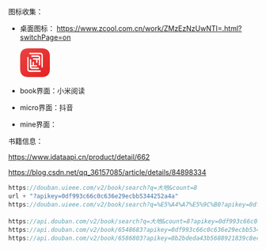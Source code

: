 图标收集：



- 桌面图标：  https://www.zcool.com.cn/work/ZMzEzNzUwNTI=.html?switchPage=on 

   <img src="images/etcb_icon.png" alt="ETCB_ICON" style="zoom:33%;" />

- book界面：小米阅读

- micro界面：抖音

- mine界面：

书籍信息：

 https://www.idataapi.cn/product/detail/662 

 https://blog.csdn.net/qq_36157085/article/details/84898334 

```c
https://douban.uieee.com/v2/book/search?q=大地&count=8
url + "?apikey=0df993c66c0c636e29ecbb5344252a4a"
https://douban.uieee.com/v2/book/search?q=%E5%A4%A7%E5%9C%B0?apikey=0df993c66c0c636e29ecbb5344252a4a

https://api.douban.com/v2/book/search?q=大地&count=8?apikey=0df993c66c0c636e29ecbb5344252a4a
https://api.douban.com/v2/book/6548683?apikey=0df993c66c0c636e29ecbb5344252a4a
https://api.douban.com/v2/book/6586803?apikey=0b2bdeda43b5688921839c8ecb20399b
```



